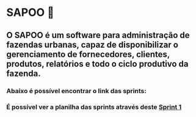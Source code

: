 # SAPOO 🐸
## O SAPOO é um software para administração de fazendas urbanas, capaz de disponibilizar o gerenciamento de fornecedores, clientes, produtos, relatórios e todo o ciclo produtivo da fazenda. 

### Abaixo é possível encontrar o link das sprints:


### É possível ver a planilha das sprints através deste [Sprint 1](https://github.com/Mateus03Miranda/ADS_PIM_TerceiroSemestre/blob/main/SCRUM/Planilha%20de%20Sprints.xlsx)
#
